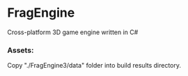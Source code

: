 # FragEngine
Cross-platform 3D game engine written in C#

### Assets:
Copy "./FragEngine3/data" folder into build results directory.
